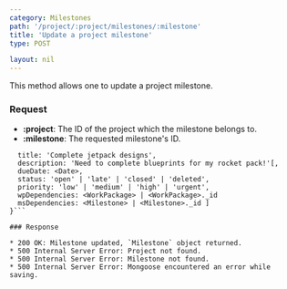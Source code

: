 ```yaml
---
category: Milestones
path: '/project/:project/milestones/:milestone'
title: 'Update a project milestone'
type: POST

layout: nil
---
```


This method allows one to update a project milestone.

### Request

* **:project**: The ID of the project which the milestone belongs to.
* **:milestone**: The requested milestone's ID.

```{
  title: 'Complete jetpack designs',
  description: 'Need to complete blueprints for my rocket pack!'[,
  dueDate: <Date>,
  status: 'open' | 'late' | 'closed' | 'deleted',
  priority: 'low' | 'medium' | 'high' | 'urgent',
  wpDependencies: <WorkPackage> | <WorkPackage>._id
  msDependencies: <Milestone> | <Milestone>._id ]
}```

### Response

* 200 OK: Milestone updated, `Milestone` object returned.
* 500 Internal Server Error: Project not found.
* 500 Internal Server Error: Milestone not found.
* 500 Internal Server Error: Mongoose encountered an error while saving.
